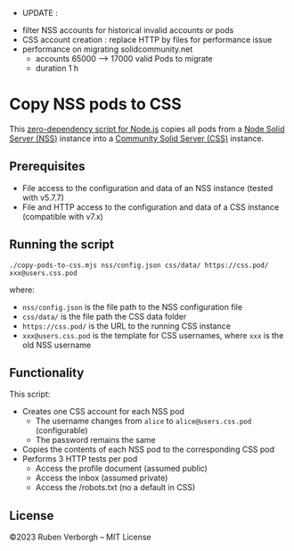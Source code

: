 * UPDATE :
- filter NSS accounts for historical invalid accounts or pods
- CSS account creation : replace HTTP by files for performance issue
- performance on migrating solidcommunity.net
  - accounts 65000 --> 17000 valid Pods to migrate
  - duration 1 h

# Copy NSS pods to CSS
This [zero-dependency script for Node.js](https://github.com/RubenVerborgh/NSS2CSS/blob/main/copy-pods-to-css.mjs)
copies all pods
from a [Node Solid Server (NSS)](https://github.com/nodeSolidServer/node-solid-server) instance
into a [Community Solid Server (CSS)](https://github.com/CommunitySolidServer/CommunitySolidServer) instance.

## Prerequisites
- File access to the configuration and data of an NSS instance (tested with v5.7.7)
- File and HTTP access to the configuration and data of a CSS instance (compatible with v7.x)

## Running the script
```shell
./copy-pods-to-css.mjs nss/config.json css/data/ https://css.pod/ xxx@users.css.pod
```
where:
- `nss/config.json` is the file path to the NSS configuration file
- `css/data/` is the file path the CSS data folder
- `https://css.pod/` is the URL to the running CSS instance
- `xxx@users.css.pod` is the template for CSS usernames, where `xxx` is the old NSS username

## Functionality
This script:
- Creates one CSS account for each NSS pod
  - The username changes from `alice` to `alice@users.css.pod` (configurable)
  - The password remains the same
- Copies the contents of each NSS pod to the corresponding CSS pod
- Performs 3 HTTP tests per pod
  - Access the profile document (assumed public)
  - Access the inbox (assumed private)
  - Access the /robots.txt (no a default in CSS)

## License
©2023 Ruben Verborgh – MIT License
